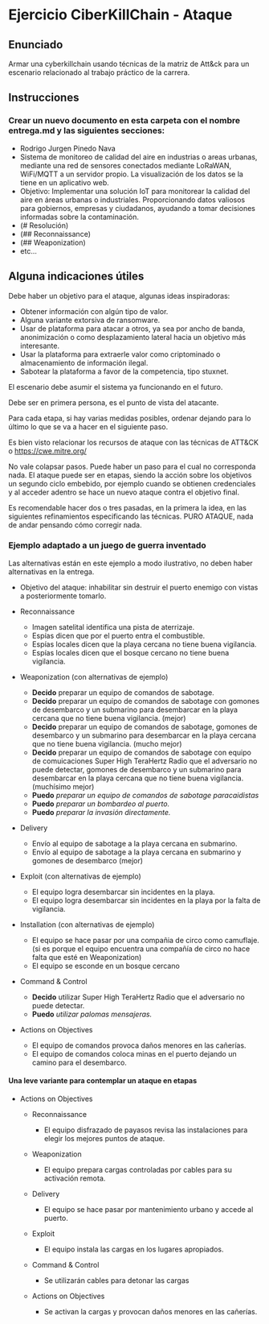 # Ejercicio CiberKillChain - Ataque


## Enunciado

Armar una cyberkillchain usando técnicas de la matriz de Att&ck para un escenario relacionado al trabajo práctico de la carrera.

## Instrucciones

### Crear un nuevo documento en esta carpeta con el nombre entrega.md y las siguientes secciones:

 * Rodrigo Jurgen Pinedo Nava
 * Sistema de monitoreo de calidad del aire en industrias o areas urbanas, mediante una red de sensores conectados mediante LoRaWAN, WiFi/MQTT a un servidor propio. La visualización de los datos se la tiene en un aplicativo web.
 * Objetivo: Implementar una solución IoT para monitorear la calidad del  aire en áreas urbanas o industriales. Proporcionando datos valiosos para gobiernos, empresas y ciudadanos, ayudando a tomar decisiones informadas sobre la contaminación.
 * (# Resolución)
 * (## Reconnaissance)
 * (## Weaponization)
 * etc...

## Alguna indicaciones útiles

Debe haber un objetivo para el ataque, algunas ideas inspiradoras:

 * Obtener información con algún tipo de valor.
 * Alguna variante extorsiva de ransomware.
 * Usar de plataforma para atacar a otros, ya sea por ancho de banda, anonimización o como desplazamiento lateral hacia un objetivo más interesante.
 * Usar la plataforma para extraerle valor como criptominado o almacenamiento de información ilegal.
 * Sabotear la plataforma a favor de la competencia, tipo stuxnet.

El escenario debe asumir el sistema ya funcionando en el futuro.

Debe ser en primera persona, es el punto de vista del atacante.

Para cada etapa, si hay varias medidas posibles, ordenar dejando para lo último lo que se va a hacer en el siguiente paso.

Es bien visto relacionar los recursos de ataque con las técnicas de ATT&CK o https://cwe.mitre.org/

No vale colapsar pasos. Puede haber un paso para el cual no corresponda nada. El ataque puede ser en etapas, siendo la acción sobre los objetivos un segundo ciclo embebido, por ejemplo cuando se obtienen credenciales y al acceder adentro se hace un nuevo ataque contra el objetivo final.


Es recomendable hacer dos o tres pasadas, en la primera la idea, en las siguientes refinamientos especificando las técnicas.
PURO ATAQUE, nada de andar pensando cómo corregir nada.


### Ejemplo adaptado a un juego de guerra inventado

Las alternativas están en este ejemplo a modo ilustrativo, no deben haber alternativas en la entrega.

* Objetivo del ataque: inhabilitar sin destruir el puerto enemigo con vistas a posteriormente tomarlo.

* Reconnaissance
  - Imagen satelital identifica una pista de aterrizaje.
  - Espías dicen que por el puerto entra el combustible.
  - Espías locales dicen que la playa cercana no tiene buena vigilancia.
  - Espías locales dicen que el bosque cercano no tiene buena vigilancia.

* Weaponization (con alternativas de ejemplo)
  - **Decido** preparar un equipo de comandos de sabotage.
  - **Decido** preparar un equipo de comandos de sabotage con gomones de desembarco y un submarino para desembarcar en la playa cercana que no tiene buena vigilancia. (mejor)
  - **Decido** preparar un equipo de comandos de sabotage, gomones de desembarco y un submarino para desembarcar en la playa cercana que no tiene buena vigilancia. (mucho mejor)
  - **Decido** preparar un equipo de comandos de sabotage con equipo de comuicaciones Super High TeraHertz Radio que el adversario no puede detectar, gomones de desembarco y un submarino para desembarcar en la playa cercana que no tiene buena vigilancia. (muchísimo mejor)
  - **Puedo** *preparar un equipo de comandos de sabotage paracaidistas*
  - **Puedo** *preparar un bombardeo al puerto.*
  - **Puedo** *preparar la invasión directamente.*
  
* Delivery
  - Envío al equipo de sabotage a la playa cercana en submarino.
  - Envío al equipo de sabotage a la playa cercana en submarino y gomones de desembarco (mejor)
  
* Exploit (con alternativas de ejemplo)
  - El equipo logra desembarcar sin incidentes en la playa.
  - El equipo logra desembarcar sin incidentes en la playa por la falta de vigilancia.
  
* Installation (con alternativas de ejemplo)
  - El equipo se hace pasar por una compañia de circo como camuflaje. (si es porque el equipo encuentra una compañía de circo no hace falta que esté en Weaponization)
  - El equipo se esconde en un bosque cercano

* Command & Control
  - **Decido** utilizar Super High TeraHertz Radio que el adversario no puede detectar.
  - **Puedo** *utilizar palomas mensajeras.*
  
* Actions on Objectives
  - El equipo de comandos provoca daños menores en las cañerías.
  - El equipo de comandos coloca minas en el puerto dejando un camino para el desembarco.

#### Una leve variante para contemplar un ataque en etapas

* Actions on Objectives
  * Reconnaissance
    - El equipo disfrazado de payasos revisa las instalaciones para elegir los mejores puntos de ataque.

  * Weaponization
    - El equipo prepara cargas controladas por cables para su activación remota.

  * Delivery
    - El equipo se hace pasar por mantenimiento urbano y accede al puerto.

  * Exploit
    - El equipo instala las cargas en los lugares apropiados.

  * Command & Control
    - Se utilizarán cables para detonar las cargas

  * Actions on Objectives
    - Se activan la cargas y provocan daños menores en las cañerías.

